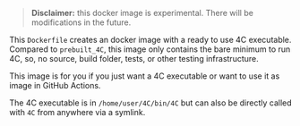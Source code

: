 >**Disclaimer:** this docker image is experimental. There will be modifications in the future.

This `Dockerfile` creates an docker image with a ready to use 4C executable. Compared to
`prebuilt_4C`, this image only contains the bare minimum to run 4C, so, no source, build folder,
tests, or other testing infrastructure.

This image is for you if you just want a 4C executable or want to use it as image in GitHub Actions.

The 4C executable is in `/home/user/4C/bin/4C` but can also be directly called with `4C` from
anywhere via a symlink.
